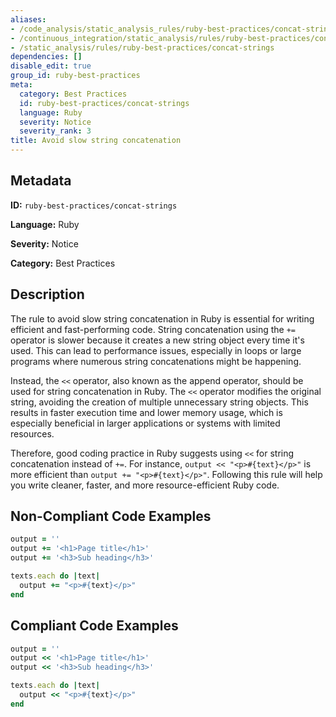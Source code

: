```yaml
---
aliases:
- /code_analysis/static_analysis_rules/ruby-best-practices/concat-strings
- /continuous_integration/static_analysis/rules/ruby-best-practices/concat-strings
- /static_analysis/rules/ruby-best-practices/concat-strings
dependencies: []
disable_edit: true
group_id: ruby-best-practices
meta:
  category: Best Practices
  id: ruby-best-practices/concat-strings
  language: Ruby
  severity: Notice
  severity_rank: 3
title: Avoid slow string concatenation
---
```

<!--  SOURCED FROM https://github.com/DataDog/datadog-static-analyzer-rule-docs -->


## Metadata
**ID:** `ruby-best-practices/concat-strings`

**Language:** Ruby

**Severity:** Notice

**Category:** Best Practices

## Description
The rule to avoid slow string concatenation in Ruby is essential for writing efficient and fast-performing code. String concatenation using the `+=` operator is slower because it creates a new string object every time it's used. This can lead to performance issues, especially in loops or large programs where numerous string concatenations might be happening.

Instead, the `<<` operator, also known as the append operator, should be used for string concatenation in Ruby. The `<<` operator modifies the original string, avoiding the creation of multiple unnecessary string objects. This results in faster execution time and lower memory usage, which is especially beneficial in larger applications or systems with limited resources.

Therefore, good coding practice in Ruby suggests using `<<` for string concatenation instead of `+=`. For instance, `output << "<p>#{text}</p>"` is more efficient than `output += "<p>#{text}</p>"`. Following this rule will help you write cleaner, faster, and more resource-efficient Ruby code.

## Non-Compliant Code Examples
```ruby
output = ''
output += '<h1>Page title</h1>'
output += '<h3>Sub heading</h3>'

texts.each do |text|
  output += "<p>#{text}</p>"
end
```

## Compliant Code Examples
```ruby
output = ''
output << '<h1>Page title</h1>'
output << '<h3>Sub heading</h3>'

texts.each do |text|
  output << "<p>#{text}</p>"
end
```
